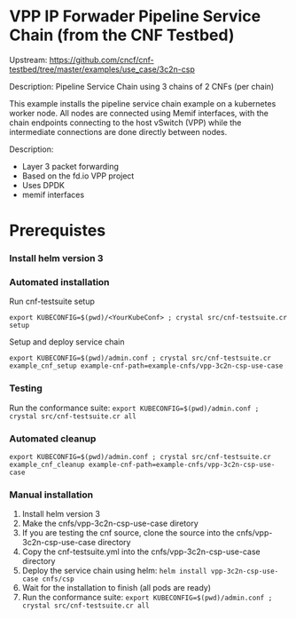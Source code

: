 # VPP IP Forwader Pipeline Service Chain (from the CNF Testbed)

Upstream: https://github.com/cncf/cnf-testbed/tree/master/examples/use_case/3c2n-csp

Description:  Pipeline Service Chain using  3 chains of 2 CNFs (per chain)

This example installs the pipeline service chain example on a kubernetes worker node. All nodes are connected using Memif interfaces, with the chain endpoints connecting to the host vSwitch (VPP) while the intermediate connections are done directly between nodes.

Description:
- Layer 3 packet forwarding
- Based on the fd.io VPP project
- Uses DPDK
- memif interfaces

# Prerequistes
### Install helm version 3

### Automated installation
Run cnf-testsuite setup 
```
export KUBECONFIG=$(pwd)/<YourKubeConf> ; crystal src/cnf-testsuite.cr setup
```

Setup and deploy  service chain
```
export KUBECONFIG=$(pwd)/admin.conf ; crystal src/cnf-testsuite.cr example_cnf_setup example-cnf-path=example-cnfs/vpp-3c2n-csp-use-case
```

### Testing
Run the conformance suite: `export KUBECONFIG=$(pwd)/admin.conf ; crystal src/cnf-testsuite.cr all`

### Automated cleanup
```
export KUBECONFIG=$(pwd)/admin.conf ; crystal src/cnf-testsuite.cr example_cnf_cleanup example-cnf-path=example-cnfs/vpp-3c2n-csp-use-case
```

### Manual installation
1. Install helm version 3
1. Make the cnfs/vpp-3c2n-csp-use-case diretory 
1. If you are testing the cnf source, clone the source into the cnfs/vpp-3c2n-csp-use-case directory
1. Copy the cnf-testsuite.yml into the cnfs/vpp-3c2n-csp-use-case directory
1. Deploy the service chain using helm: `helm install vpp-3c2n-csp-use-case cnfs/csp`
1. Wait for the installation to finish (all pods are ready)
1. Run the conformance suite: `export KUBECONFIG=$(pwd)/admin.conf ; crystal src/cnf-testsuite.cr all`


  
